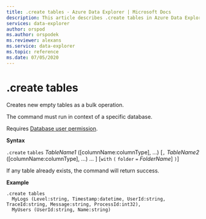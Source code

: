 ```yaml
---
title: .create tables - Azure Data Explorer | Microsoft Docs
description: This article describes .create tables in Azure Data Explorer.
services: data-explorer
author: orspod
ms.author: orspodek
ms.reviewer: alexans
ms.service: data-explorer
ms.topic: reference
ms.date: 07/05/2020
---
```

# .create tables

Creates new empty tables as a bulk operation.

The command must run in context of a specific database.

Requires [Database user permission](../management/access-control/role-based-authorization.md).

**Syntax**

`.create` `tables` *TableName1* ([columnName:columnType], ...) [`,` *TableName2* ([columnName:columnType], ...) ... ] [`with` `(` `folder` `=` *FolderName*] `)`]

If any table already exists, the command will return success.
 
**Example** 

```kusto
.create tables 
  MyLogs (Level:string, Timestamp:datetime, UserId:string, TraceId:string, Message:string, ProcessId:int32),
  MyUsers (UserId:string, Name:string)
```
